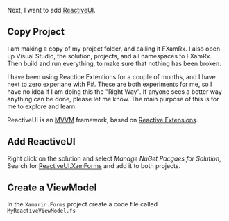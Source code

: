 Next, I want to add [ReactiveUI](https://reactiveui.net/).

## Copy Project
I am making a copy of my project folder, and calling it FXamRx. I also open up Visual Studio, the solution, projects, and all namespaces to FXamRx.  
Then build and run everything, to make sure that nothing has been broken.

<aside>
I have been using Reactice Extentions for a couple of months, and I have next to zero experiane with F#. These are both experiments for me, so I have no idea if I am doing this the "Right Way".
If anyone sees a better way anything can be done, please let me know. The main purpose of this is for me to explore and learn.
</aside>

ReactiveUI is an [MVVM](https://en.wikipedia.org/wiki/Model%E2%80%93view%E2%80%93viewmodel) framework, based on [Reactive Extensions](https://github.com/dotnet/reactive).

## Add ReactiveUI
Right click on the solution and select _Manage NuGet Pacgaes for Solution_, Search for [ReactiveUI.XamForms](https://www.nuget.org/packages/ReactiveUI.XamForms) and add it to both projects.

## Create a ViewModel
In the `Xamarin.Forms` project create a code file called `MyReactiveViewModel.fs`
<!--stackedit_data:
eyJoaXN0b3J5IjpbMTU0NDU5NzMxMSwxMDM3Nzg0NTU5LC0xNT
E5OTAwODQsLTE4NzMyMDY1OTZdfQ==
-->